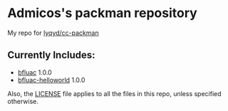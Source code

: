 # Admicos's packman repository
My repo for [lyqyd/cc-packman](https://github.com/lyqyd/cc-packman)

## Currently Includes:
* [bfluac](http://www.computercraft.info/forums2/index.php?/topic/27197-bfluac-convert-brainfuck-programs-to-lua/) 1.0.0
* [bfluac-helloworld](http://www.computercraft.info/forums2/index.php?/topic/27197-bfluac-convert-brainfuck-programs-to-lua/) 1.0.0

Also, the [LICENSE](/LICENSE) file applies to all the files in this repo, unless specified otherwise.